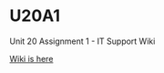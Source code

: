 # U20A1
Unit 20 Assignment 1 - IT Support Wiki

[Wiki is here](https://github.com/HC434013/U20A1/wiki)
